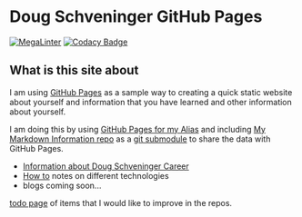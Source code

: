 # Doug Schveninger GitHub Pages

[![MegaLinter](https://github.com/dschveninger/dschveninger.github.io/workflows/MegaLinter/badge.svg?branch=main)](https://github.com/dschveninger/dschveninger.github.io/actions?query=workflow%3AMegaLinter+branch%3Amain)  [![Codacy Badge](https://api.codacy.com/project/badge/Grade/5e8bce49e0df4be8a880f2df02759d88)](https://app.codacy.com/gh/dschveninger/dschveninger.github.io/dashboard?utm_source=github.com&utm_medium=referral&utm_content=dschveninger/dschveninger.github.io&utm_campaign=Badge_Grade)

## What is this site about

<!-- markdown-link-check-disable -->
I am using [GitHub Pages](https://docs.github.com/en/pages)
as a sample way to creating a quick static website about yourself and information that you have
learned and other information about yourself.
<!-- markdown-link-check-enable -->

I am doing this by using [GitHub Pages for my Alias](https://github.com/dschveninger/dschveninger.github.io) and including
[My Markdown Information repo](https://github.com/dschveninger/dougschveninger) as a
[git submodule](https://git-scm.com/book/en/v2/Git-Tools-Submodules) to share the data with GitHub Pages.
<!-- markdown-link-check-disable -->

- [Information about Doug Schveninger Career](dougschveninger/about/introduction.md)
- [How to](dougschveninger/howto/index.md) notes on different technologies
- blogs coming soon...


<!-- markdown-link-check-enable -->
[todo page](TODO.md) of items that I would like to improve in the repos.


